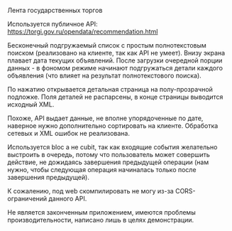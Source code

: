 Лента государственных торгов

Используется публичное API:
https://torgi.gov.ru/opendata/recommendation.html

Бесконечный подгружаемый список с простым полнотекстовым поиском (реализовано на клиенте, так как API не умеет). Внизу экрана плавает дата текущих объявлений. После загрузки очередной порции данных - в фономом режиме начинают подгружаться детали каждого объявления (что влияет на результат полнотекстового поиска).

По нажатию открывается детальная страница на полу-прозрачной подложке. Поля деталей не распарсены, в конце страницы выводится исходный XML.

Похоже, API выдает данные, не вполне упорядоченные по дате, наверное нужно дополнительно сортировать на клиенте. Обработка сетевых и XML ошибок не реализована.

Используется bloc а не cubit, так как входящие события желательно выстроить в очередь, потому что пользователь может совершить действие, не дожидаясь завершения предыдущей операции (нам нужно, чтобы следующая операция начиналась только после завершения предыдущей).

К сожалению, под web скомпилировать не могу из-за CORS-ограничений данного API.

Не является законченным приложением, имеются проблемы производительности, написано лишь в целях демонстрации.
